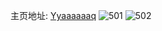 主页地址: [Yyaaaaaaq](https://weibo.com/u/5623099508) 
![501](https://wx4.sinaimg.cn/mw2000/0068xX3mgy1fwvpr2w955j30qo0qo113.jpg) 
![502](https://wx4.sinaimg.cn/mw2000/0068xX3mgy1fwvpr3f3jnj30qo0qo10p.jpg) 
